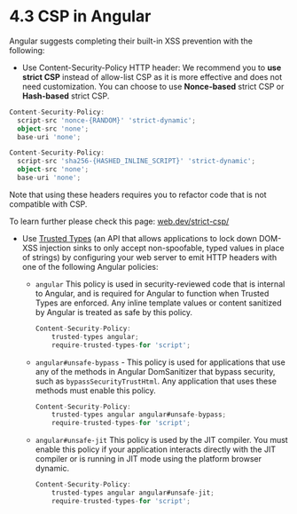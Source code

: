 # 4.3 CSP in Angular

Angular suggests completing their built-in XSS prevention with the following:

- Use Content-Security-Policy HTTP header:
  We recommend you to **use strict CSP** instead of allow-list CSP as it is more effective and does not need customization.
  You can choose to use **Nonce-based** strict CSP or **Hash-based** strict CSP.

``` typescript
Content-Security-Policy:
  script-src 'nonce-{RANDOM}' 'strict-dynamic';
  object-src 'none';
  base-uri 'none';
```
``` typescript
Content-Security-Policy:
  script-src 'sha256-{HASHED_INLINE_SCRIPT}' 'strict-dynamic';
  object-src 'none';
  base-uri 'none';
```
Note that using these headers requires you to refactor code that is not compatible with CSP.

To learn further please check this page: [web.dev/strict-csp/](https://web.dev/strict-csp/)

- Use [Trusted Types](https://w3c.github.io/trusted-types/dist/spec/#introduction) (an API that allows applications to lock down DOM-XSS injection sinks to only accept non-spoofable, typed values in place of strings) by configuring your web server to emit HTTP headers with one of the following Angular policies:

    - `angular`  This policy is used in security-reviewed code that is internal to Angular, and is required for Angular to function when Trusted Types are enforced. Any inline template values or content sanitized by Angular is treated as safe by this policy.

        ``` typescript
        Content-Security-Policy: 
            trusted-types angular; 
            require-trusted-types-for 'script';
        ```
    - `angular#unsafe-bypass` - This policy is used for applications that use any of the methods in Angular DomSanitizer that bypass security, such as `bypassSecurityTrustHtml`. Any application that uses these methods must enable this policy.
        ``` typescript
        Content-Security-Policy: 
            trusted-types angular angular#unsafe-bypass; 
            require-trusted-types-for 'script';
        ```
    - `angular#unsafe-jit`  This policy is used by the JIT compiler. You must enable this policy if your application interacts directly with the JIT compiler or is running in JIT mode using the platform browser dynamic.
        ``` typescript
        Content-Security-Policy: 
            trusted-types angular angular#unsafe-jit; 
            require-trusted-types-for 'script';
        ```